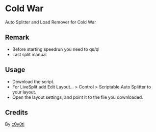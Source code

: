 # Cold War
Auto Splitter and Load Remover for Cold War
## Remark
* Before starting speedrun you need to qs/ql
* Last split manual
## Usage
* Download the script.
* For LiveSplit add Edit Layout... > Control > Scriptable Auto Splitter to your layout.
* Open the layout settings, and point it to the file you downloaded.
## Credits
By [c0y0tl](https://www.twitch.tv/c0y0tl)
